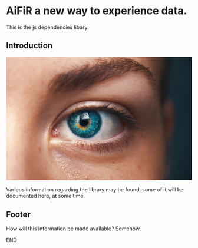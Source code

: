 AiFiR a new way to experience data.
==========================

This is the js dependencies libary.

Introduction
-------------

![AiFiR Info](AiFiR.jpg "Hello")


Various information regarding the library may be found,
some of it will be documented here, at some time.

Footer 
--------------

How will this information be made available? Somehow.

END

